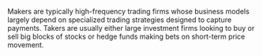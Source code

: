 Makers are typically high-frequency trading firms whose business models largely depend on specialized trading strategies designed to capture payments. Takers are usually either large investment firms looking to buy or sell big blocks of stocks or hedge funds making bets on short-term price movement.
